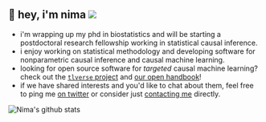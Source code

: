 ## :wave: hey, i'm nima ![](https://komarev.com/ghpvc/?username=nhejazi&color=green)

- i'm wrapping up my phd in biostatistics and will be starting a postdoctoral
  research fellowship working in statistical causal inference.
- i enjoy working on statistical methodology and developing software for
  nonparametric causal inference and causal machine learning.
- looking for open source software for _targeted_ causal machine learning?
  check out the [`tlverse` project](https://github.com/tlverse) and [our open
  handbook](https://tlverse.org/tlverse-handbook)!
- if we have shared interests and you'd like to chat about them, feel free to
  ping me [on twitter](https://twitter.com/nshejazi) or consider just
  [contacting me](https://nimahejazi.org/#contact) directly.

![Nima's github stats](https://github-readme-stats.vercel.app/api?username=nhejazi&show_icons=true&count_private=true&theme=radical)
